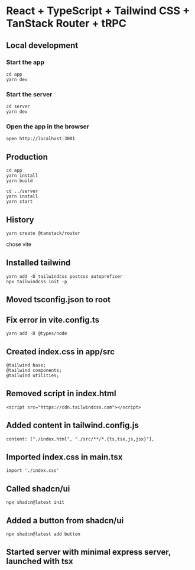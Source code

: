# React + TypeScript + Tailwind CSS + TanStack Router + tRPC

## Local development

### Start the app
```
cd app
yarn dev
```

### Start the server
```
cd server
yarn dev
```

### Open the app in the browser
```
open http://localhost:3001
```

## Production

```
cd app
yarn install
yarn build

cd ../server
yarn install
yarn start
```

## History

```
yarn create @tanstack/router
```
chose vite

## Installed tailwind

```
yarn add -D tailwindcss postcss autoprefixer
npx tailwindcss init -p
```

## Moved tsconfig.json to root

## Fix error in vite.config.ts
```
yarn add -D @types/node
```

## Created index.css in app/src
```
@tailwind base;
@tailwind components;
@tailwind utilities;
```

## Removed script in index.html

```
<script src="https://cdn.tailwindcss.com"></script>
```

## Added content in tailwind.config.js
```
content: ["./index.html", "./src/**/*.{ts,tsx,js,jsx}"],
```

## Imported index.css in main.tsx
```
import './index.css'
```

## Called shadcn/ui
```
npx shadcn@latest init
```

## Added a button from shadcn/ui

```
npx shadcn@latest add button
```

## Started server with minimal express server, launched with tsx